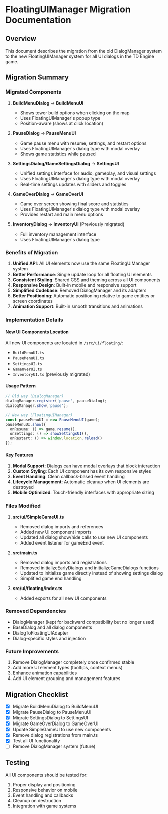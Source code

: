 # FloatingUIManager Migration Documentation

## Overview

This document describes the migration from the old DialogManager system to the new FloatingUIManager system for all UI dialogs in the TD Engine game.

## Migration Summary

### Migrated Components

1. **BuildMenuDialog** → **BuildMenuUI**
   - Shows tower build options when clicking on the map
   - Uses FloatingUIManager's popup type
   - Position-aware (shows at click location)

2. **PauseDialog** → **PauseMenuUI**
   - Game pause menu with resume, settings, and restart options
   - Uses FloatingUIManager's dialog type with modal overlay
   - Shows game statistics while paused

3. **SettingsDialog/GameSettingsDialog** → **SettingsUI**
   - Unified settings interface for audio, gameplay, and visual settings
   - Uses FloatingUIManager's dialog type with modal overlay
   - Real-time settings updates with sliders and toggles

4. **GameOverDialog** → **GameOverUI**
   - Game over screen showing final score and statistics
   - Uses FloatingUIManager's dialog type with modal overlay
   - Provides restart and main menu options

5. **InventoryDialog** → **InventoryUI** (Previously migrated)
   - Full inventory management interface
   - Uses FloatingUIManager's dialog type

### Benefits of Migration

1. **Unified API**: All UI elements now use the same FloatingUIManager system
2. **Better Performance**: Single update loop for all floating UI elements
3. **Consistent Styling**: Shared CSS and theming across all UI components
4. **Responsive Design**: Built-in mobile and responsive support
5. **Simplified Codebase**: Removed DialogManager and its adapters
6. **Better Positioning**: Automatic positioning relative to game entities or screen coordinates
7. **Animation Support**: Built-in smooth transitions and animations

### Implementation Details

#### New UI Components Location
All new UI components are located in `/src/ui/floating/`:
- `BuildMenuUI.ts`
- `PauseMenuUI.ts`
- `SettingsUI.ts`
- `GameOverUI.ts`
- `InventoryUI.ts` (previously migrated)

#### Usage Pattern

```typescript
// Old way (DialogManager)
dialogManager.register('pause', pauseDialog);
dialogManager.show('pause');

// New way (FloatingUIManager)
const pauseMenuUI = new PauseMenuUI(game);
pauseMenuUI.show({
  onResume: () => game.resume(),
  onSettings: () => showSettingsUI(),
  onRestart: () => window.location.reload()
});
```

#### Key Features

1. **Modal Support**: Dialogs can have modal overlays that block interaction
2. **Custom Styling**: Each UI component has its own responsive styles
3. **Event Handling**: Clean callback-based event handling
4. **Lifecycle Management**: Automatic cleanup when UI elements are destroyed
5. **Mobile Optimized**: Touch-friendly interfaces with appropriate sizing

### Files Modified

1. **src/ui/SimpleGameUI.ts**
   - Removed dialog imports and references
   - Added new UI component imports
   - Updated all dialog show/hide calls to use new UI components
   - Added event listener for gameEnd event

2. **src/main.ts**
   - Removed dialog imports and registrations
   - Removed initializeEarlyDialogs and initializeGameDialogs functions
   - Updated to initialize game directly instead of showing settings dialog
   - Simplified game end handling

3. **src/ui/floating/index.ts**
   - Added exports for all new UI components

### Removed Dependencies

- DialogManager (kept for backward compatibility but no longer used)
- BaseDialog and all dialog components
- DialogToFloatingUIAdapter
- Dialog-specific styles and injection

### Future Improvements

1. Remove DialogManager completely once confirmed stable
2. Add more UI element types (tooltips, context menus)
3. Enhance animation capabilities
4. Add UI element grouping and management features

## Migration Checklist

- [x] Migrate BuildMenuDialog to BuildMenuUI
- [x] Migrate PauseDialog to PauseMenuUI
- [x] Migrate SettingsDialog to SettingsUI
- [x] Migrate GameOverDialog to GameOverUI
- [x] Update SimpleGameUI to use new components
- [x] Remove dialog registrations from main.ts
- [x] Test all UI functionality
- [ ] Remove DialogManager system (future)

## Testing

All UI components should be tested for:
1. Proper display and positioning
2. Responsive behavior on mobile
3. Event handling and callbacks
4. Cleanup on destruction
5. Integration with game systems